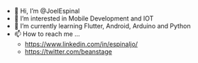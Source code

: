- 👋 Hi, I’m @JoelEspinal
- 👀 I’m interested in Mobile Development and IOT
- 🌱 I’m currently learning Flutter, Android, Arduino and Python
- 📫 How to reach me ...
  * https://www.linkedin.com/in/espinaljo/
  * https://twitter.com/beanstage
<!---
JoelEspinal/JoelEspinal is a ✨ special ✨ repository because its `README.md` (this file) appears on your GitHub profile.
You can click the Preview link to take a look at your changes.
--->
